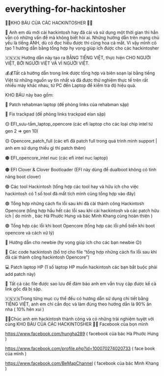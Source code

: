 # everything-for-hackintosher
👑👑KHO BÁU CỦA CÁC HACKINTOSHER  👑👑

🏴󠁧󠁢󠁥󠁮󠁧󠁿 Anh em dù mới cài hackintosh hay đã cài và sử dụng một thời gian thì hẳn vẫn có những vấn đề mà không biết hỏi ai. Những hướng dẫn trên mạng chủ yếu là tiếng ANH, dù có đọc hiểu được thì cũng hoa cả mắt. Vì vậy mình có tạo 1 hướng dẫn bằng tổng hợp hy vọng giúp ích được cho các hackintosher

🇻🇳🇻🇳 Hướng dẫn này tạo ra  BẰNG TIẾNG VIỆT, thực hiện CHO NGƯỜI VIỆT, BỞI NGƯỜI VIỆT VÀ VÌ NGƯỜI VIỆT. 

💰💰Tất cả hướng dẫn trong link được tổng hợp và biên soạn lại bằng tiếng Việt từ những nguồn uy tín nhất và đã được thử nghiệm thực tế trên rất nhiều máy khác nhau, từ PC đến Laptop để kiểm tra độ hiệu quả.

KHO BÁU này bao gồm: 

🔴 Patch rehabman laptop (đề phòng links của rehabman sập)

🔴 Fix trackpad (đề phòng links trackpad elan sập)

🟡 EFI_sưu-tầm_laptop_opencore (các efi laptop cho các loại chip intel từ gen 2 ⇒ gen 10)

🟡 Opencore_patch_full (các efi đã patch full trong quá trình mình support | anh em sử dụng thiếu gì thì patch thêm)

🟤 EFI_opencore_intel nuc (các efi intel nuc laptop)

🟤 EFI Clover & Clover Bootloader (EFI này dùng để dualboot không có tính năng boot clover)

🟢 Các tool Hackintosh (tổng hợp các tool hay và hữu ích cho việc hackintosh có 1 số tool đã mất tích mình cũng tổng hợp vào đây)

🟢 Tổng hợp những cách fix lỗi sau khi đã cài thành công Hackintosh Opencore (tổng hợp hầu hết các lỗi sau khi cài hackintosh và các patch hữu ích | do mình , bác Hà Phước Hưng và bác Minh Khang cùng hoàn thiện )

🟢 Tổng hợp các lỗi khi boot Opencore (tổng hợp các lỗi phổ biến khi boot opencore và cách xử lý)

👶 Hướng dẫn cho newbie (hy vọng giúp ích cho các bạn newbie 😉)

🤖 Các code hackintosh (bổ trợ cho file “tổng hợp những cách fix lỗi sau khi đã cài thành công hackintosh Opencore”)

💻 Patch laptop HP (1 số laptop HP muốn hackintosh các bạn bắt buộc phải add patch này)

🔁 Tất cả các file được sao lưu để đảm bảo anh em vẫn truy cập được kể cả link gốc đã bị sập. 

🇻🇳🇻🇳Trong từng mục cụ thể đều có hướng dẫn sử dụng chi tiết bằng TIẾNG VIỆT, anh em chỉ cần đọc và làm đúng theo hướng dẫn là 90% ăn nha ( 10% hên xui )

👑👑Chúc anh em hackintosh thành công và có những trải nghiệm tuyệt vời cùng KHO BÁU CỦA CÁC HACKINTOSHER 👑👑
Facebook của bọn mình

https://www.facebook.com/hungha289 ( facebook của bác Hà Phước Hưng )

https://www.facebook.com/profile.php?id=100070274020733 ( face book của mình )

https://www.facebook.com/BeMapChannel ( facebook của bác Minh Khang )
